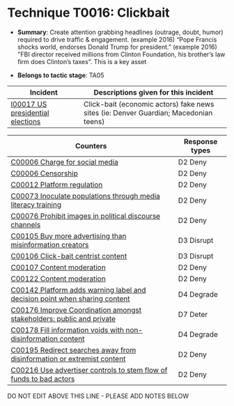 # Technique T0016: Clickbait

* **Summary**: Create attention grabbing headlines (outrage, doubt, humor) required to drive traffic & engagement. (example 2016) “Pope Francis shocks world, endorses Donald Trump for president.” (example 2016) "FBI director received millions from Clinton Foundation, his brother’s law firm does Clinton’s taxes”. This is a key asset

* **Belongs to tactic stage**: TA05


| Incident | Descriptions given for this incident |
| -------- | -------------------- |
| [I00017 US presidential elections](../incidents/I00017.md) | Click-bait (economic actors) fake news sites (ie: Denver Guardian; Macedonian teens) |



| Counters | Response types |
| -------- | -------------- |
| [C00006 Charge for social media](../counters/C00006.md) | D2 Deny |
| [C00006 Censorship](../counters/C00006.md) | D2 Deny |
| [C00012 Platform regulation](../counters/C00012.md) | D2 Deny |
| [C00073 Inoculate populations through media literacy training](../counters/C00073.md) | D2 Deny |
| [C00076 Prohibit images in political discourse channels](../counters/C00076.md) | D2 Deny |
| [C00105 Buy more advertising than misinformation creators](../counters/C00105.md) | D3 Disrupt |
| [C00106 Click-bait centrist content](../counters/C00106.md) | D3 Disrupt |
| [C00107 Content moderation](../counters/C00107.md) | D2 Deny |
| [C00122 Content moderation](../counters/C00122.md) | D2 Deny |
| [C00142 Platform adds warning label and decision point when sharing content](../counters/C00142.md) | D4 Degrade |
| [C00176 Improve Coordination amongst stakeholders: public and private](../counters/C00176.md) | D7 Deter |
| [C00178 Fill information voids with non-disinformation content](../counters/C00178.md) | D4 Degrade |
| [C00195 Redirect searches away from disinformation or extremist content ](../counters/C00195.md) | D2 Deny |
| [C00216 Use advertiser controls to stem flow of funds to bad actors](../counters/C00216.md) | D2 Deny |


DO NOT EDIT ABOVE THIS LINE - PLEASE ADD NOTES BELOW